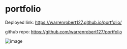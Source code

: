# portfolio


Deployed link: https://warrenrobert127.github.io/portfolio/

github repo: https://github.com/warrenrobert127/portfolio

![image](https://user-images.githubusercontent.com/20363030/154588065-9d6aadd9-edb0-4875-b60e-2a7262ea40c8.png)